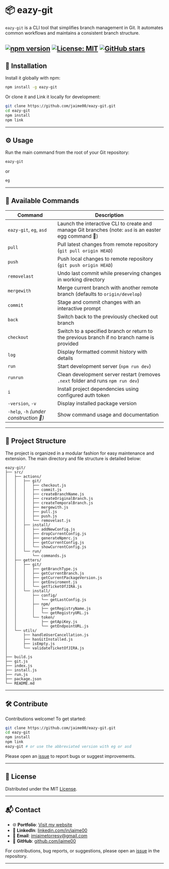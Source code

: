 # 📦 eazy-git

`eazy-git` is a CLI tool that simplifies branch management in Git. It automates common workflows and maintains a consistent branch structure.

[![npm version](https://img.shields.io/npm/v/eazy-git.svg)](https://www.npmjs.com/package/eazy-git)
[![License: MIT](https://img.shields.io/badge/License-MIT-yellow.svg)](https://opensource.org/licenses/MIT)
[![GitHub stars](https://img.shields.io/github/stars/jaime00/eazy-git.svg)](https://github.com/jaime00/eazy-git/stargazers)
---


## 🚀 Installation

Install it globally with npm:

```bash
npm install -g eazy-git
````

Or clone it and Link it locally for development:

```bash
git clone https://github.com/jaime00/eazy-git.git
cd eazy-git
npm install
npm link
```

---


## ⚙️ Usage

Run the main command from the root of your Git repository:

```bash
eazy-git
```
or

```bash
eg
```

---


## 🧰 Available Commands

| Command | Description |
| ---------------------------- | --------------------------------------------- |
| `eazy-git`, `eg`, `asd` | Launch the interactive CLI to create and manage Git branches (note: `asd` is an easter egg command 🥚) |
| `pull` | Pull latest changes from remote repository (`git pull origin HEAD`) |
| `push` | Push local changes to remote repository (`git push origin HEAD`) |
| `removelast` | Undo last commit while preserving changes in working directory |
| `mergewith` | Merge current branch with another remote branch (defaults to `origin/develop`) |
| `commit` | Stage and commit changes with an interactive prompt |
| `back` | Switch back to the previously checked out branch |
| `checkout` | Switch to a specified branch or return to the previous branch if no branch name is provided |
| `log` | Display formatted commit history with details |
| `run` | Start development server (`npm run dev`) |
| `runrun` | Clean development server restart (removes `.next` folder and runs `npm run dev`) |
| `i` | Install project dependencies using configured auth token |
| `-version`, `-v` | Display installed package version |
| `-help`, `-h` *(under construction 🚧)* | Show command usage and documentation |

---


## 📁 Project Structure

The project is organized in a modular fashion for easy maintenance and extension. The main directory and file structure is detailed below:
```
eazy-git/
├── src/
│   ├── actions/
│   │   ├── git/
│   │   │   ├── checkout.js
│   │   │   ├── commit.js
│   │   │   ├── createBranchName.js
│   │   │   ├── createOriginalBranch.js
│   │   │   ├── createTemporalBranch.js
│   │   │   ├── mergewith.js
│   │   │   ├── pull.js
│   │   │   ├── push.js
│   │   │   └── removelast.js
│   │   ├── install/
│   │   │   ├── addNewConfig.js
│   │   │   ├── dropCurrentConfig.js
│   │   │   ├── generateNpmrc.js
│   │   │   ├── getCurrentConfig.js
│   │   │   └── showCurrentConfig.js
│   │   └── run/
│   │       └── commands.js
│   ├── getters/
│   │   ├── git/
│   │   │   ├── getBranchType.js
│   │   │   ├── getCurrentBranch.js
│   │   │   ├── getCurrentPackageVersion.js
│   │   │   ├── getEnviroment.js
│   │   │   └── getTicketOfJIRA.js
│   │   └── install/
│   │       ├── config/
│   │       │   └── getLastConfig.js
│   │       ├── npm/
│   │       │   ├── getRegistryName.js
│   │       │   └── getRegistryURL.js
│   │       └── token/
│   │           ├── getApiKey.js
│   │           └── getEndpointURL.js
│   └── utils/
│       ├── handleUserCancellation.js
│       ├── hasGitInstalled.js
│       ├── isEmpty.js
│       └── validateTicketOfJIRA.js
│       
├── build.js
├── git.js
├── index.js
├── install.js
├── run.js
├── package.json
└── README.md
```

---


## 🛠️ Contribute

Contributions welcome! To get started:

```bash
git clone https://github.com/jaime00/eazy-git.git
cd eazy-git
npm install
npm link
eazy-git # or use the abbreviated version with eg or asd

```

Please open an [issue](https://github.com/jaime00/eazy-git/issues) to report bugs or suggest improvements.

---


## 📝 License

Distributed under the MIT [License](LICENSE).

---


## 📬 Contact

- 🌐 **Portfolio**: [Visit my website](https://jaime00portfolio.netlify.app/)
- 💼 **LinkedIn**: [linkedin.com/in/jaime00](https://www.linkedin.com/in/jaime00)
- 📧 **Email**: [imjaimetorresv@gmail.com](mailto:imjaimetorresv@gmail.com)
- 🐙 **GitHub**: [github.com/jaime00](https://github.com/jaime00)

For contributions, bug reports, or suggestions, please open an [issue](https://github.com/jaime00/eazy-git/issues) in the repository.

---